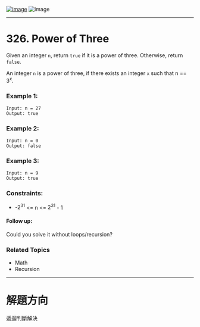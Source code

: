 [![image](https://img.shields.io/badge/Leetcode-Link-blue?logo=leetcode)](https://leetcode.com/problems/)
![image](https://img.shields.io/badge/Difficulty-Easy-green)

---

# 326. Power of Three

Given an integer `n`, return `true` if it is a power of three. Otherwise, return `false`.

An integer `n` is a power of three, if there exists an integer `x` such that n == $3^x$.

### Example 1:

```
Input: n = 27
Output: true
```

### Example 2:

```
Input: n = 0
Output: false
```

### Example 3:

```
Input: n = 9
Output: true
```

### Constraints:

- -$2^{31}$ <= n <= $2^{31}$ - 1
 

#### Follow up:

Could you solve it without loops/recursion?

### Related Topics

- Math
- Recursion
  
---

# 解題方向

遞迴判斷解決